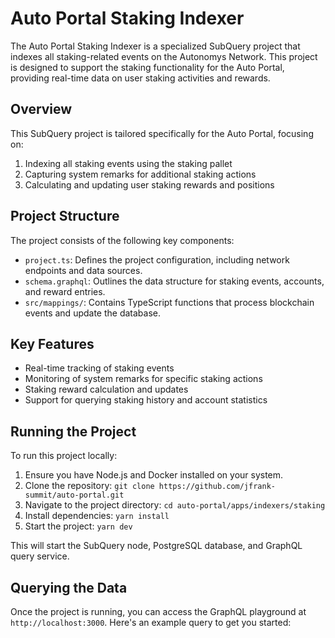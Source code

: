 # Auto Portal Staking Indexer

The Auto Portal Staking Indexer is a specialized SubQuery project that indexes all staking-related events on the Autonomys Network. This project is designed to support the staking functionality for the Auto Portal, providing real-time data on user staking activities and rewards.

## Overview

This SubQuery project is tailored specifically for the Auto Portal, focusing on:

1. Indexing all staking events using the staking pallet
2. Capturing system remarks for additional staking actions
3. Calculating and updating user staking rewards and positions

## Project Structure

The project consists of the following key components:

- `project.ts`: Defines the project configuration, including network endpoints and data sources.
- `schema.graphql`: Outlines the data structure for staking events, accounts, and reward entries.
- `src/mappings/`: Contains TypeScript functions that process blockchain events and update the database.

## Key Features

- Real-time tracking of staking events
- Monitoring of system remarks for specific staking actions
- Staking reward calculation and updates
- Support for querying staking history and account statistics

## Running the Project

To run this project locally:

1. Ensure you have Node.js and Docker installed on your system.
2. Clone the repository: `git clone https://github.com/jfrank-summit/auto-portal.git`
3. Navigate to the project directory: `cd auto-portal/apps/indexers/staking`
4. Install dependencies: `yarn install`
5. Start the project: `yarn dev`

This will start the SubQuery node, PostgreSQL database, and GraphQL query service.

## Querying the Data

Once the project is running, you can access the GraphQL playground at `http://localhost:3000`. Here's an example query to get you started:
